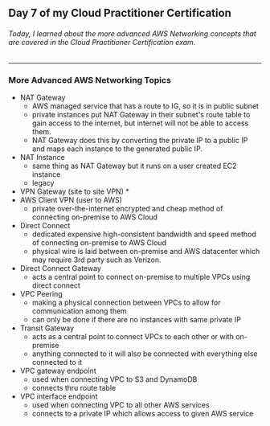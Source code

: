 ## Day 7 of my Cloud Practitioner Certification
###### Today, I learned about the more advanced AWS Networking concepts that are covered in the Cloud Practitioner Certification exam.

---

### More Advanced AWS Networking Topics
* NAT Gateway
  * AWS managed service that has a route to IG, so it is in public subnet
  * private instances put NAT Gateway in their subnet's route table to gain access to the internet, but internet will not be able to access them.
  * NAT Gateway does this by converting the private IP to a public IP and maps each instance to the generated public IP.
* NAT Instance
  *   same thing as NAT Gateway but it runs on a user created EC2 instance
  *   legacy
* VPN Gateway (site to site VPN)
  * 
* AWS Client VPN (user to AWS)
  * private over-the-internet encrypted and cheap method of connecting on-premise to AWS Cloud
* Direct Connect
  * dedicated expensive high-consistent bandwidth and speed method of connecting on-premise to AWS Cloud
  * physical wire is laid between on-premise and AWS datacenter which may require 3rd party such as Verizon.
* Direct Connect Gateway
  * acts a central point to connect on-premise to multiple VPCs using direct connect
* VPC Peering
  * making a physical connection between VPCs to allow for communication among them
  * can only be done if there are no instances with same private IP 
* Transit Gateway
  * acts as a central point to connect VPCs to each other or with on-premise
  * anything connected to it will also be connected with everything else connected to it
* VPC gateway endpoint
  * used when connecting VPC to S3 and DynamoDB
  * connects thru route table 
* VPC interface endpoint
  * used when connecting VPC to all other AWS services
  * connects to a private IP which allows access to given AWS service


